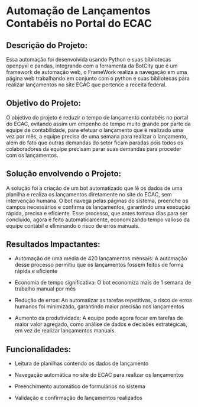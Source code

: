 # Automação de Lançamentos Contabéis no Portal do ECAC

## Descrição do Projeto: 
Essa automação foi desenvolvida usando Python e suas bibliotecas openpyxl e pandas, integrando com a ferramenta da BotCity que é um framework de automação web, o FrameWork realiza a navegação em uma página web trabalhando em conjunto com o python e suas bibliotecas para realizar lançamentos no site ECAC que pertence a receita federal. 

## Objetivo do Projeto: 
O objetivo do projeto é reduzir o tempo de lançamento contabéis no portal do ECAC, evitando assim um empenho de tempo muito grande por parte da equipe de contabilidade, para efetuar o lançamento que é realizado uma vez por mês, a equipe precisa de uma semana para realizar o lançamento, além do fato que outras demandas do setor ficam paradas pois todos os colaboradores da equipe precisam parar suas demandas para proceder com os lançamentos. 

## Solução envolvendo o Projeto:
A solução foi a criação de um bot automatizado que lê os dados de uma planilha e realiza os lançamentos diretamente no site do ECAC, sem intervenção humana. O bot navega pelas páginas do sistema, preenche os campos necessários e confirma os lançamentos, garantindo uma execução rápida, precisa e eficiente. Esse processo, que antes tomava dias para ser concluído, agora é feito automaticamente, economizando tempo valioso da equipe contábil e eliminando o risco de erros manuais.

## Resultados Impactantes:
* Automação de uma média de 420 lançamentos mensais: A automação desse processo permitiu que os lançamentos fossem feitos de forma rápida e eficiente

* Economia de tempo significativa: O bot economiza mais de 1 semana de trabalho manual por mês

* Redução de erros: Ao automatizar as tarefas repetitivas, o risco de erros humanos foi minimizado, garantindo maior precisão nos lançamentos

* Aumento da produtividade: A equipe pode agora focar em tarefas de maior valor agregado, como análise de dados e decisões estratégicas, em vez de realizar lançamentos manuais.

## Funcionalidades:
* Leitura de planilhas contendo os dados de lançamento

* Navegação automática no site do ECAC para realizar os lançamentos

* Preenchimento automático de formulários no sistema

* Validação e confirmação de lançamentos realizados